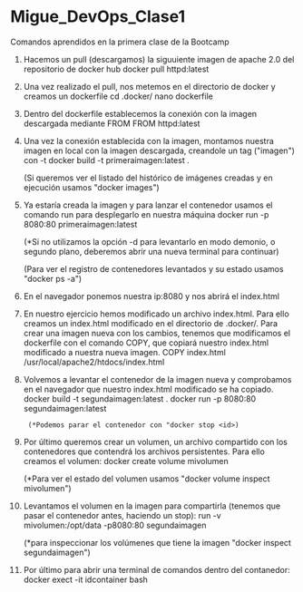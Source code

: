 # Migue_DevOps_Clase1
Comandos aprendidos en la primera clase de la Bootcamp 

1. Hacemos un pull (descargamos) la siguuiente imagen de apache 2.0 del repositorio de docker hub
   docker pull httpd:latest
   
2. Una vez realizado el pull, nos metemos en el directorio de docker y creamos un dockerfile
    cd .docker/
    nano dockerfile
    
3. Dentro del dockerfile establecemos la conexión con la imagen descargada mediante FROM
    FROM httpd:latest

4. Una vez la conexión establecida con la imagen, montamos nuestra imagen en local con la imagen descargada, creandole un tag ("imagen") con -t
    docker build -t primeraimagen:latest .
    
    (Si queremos ver el listado del histórico de imágenes creadas y en ejecución usamos "docker images")
    
5. Ya estaría creada la imagen y para lanzar el contenedor usamos el comando run para desplegarlo en nuestra máquina
    docker run -p 8080:80 primeraimagen:latest
    
    (*Si no utilizamos la opción -d para levantarlo en modo demonio, o segundo plano, deberemos abrir una nueva terminal para continuar)
    
    (Para ver el registro de contenedores levantados y su estado usamos "docker ps -a")
    
6. En el navegador ponemos nuestra ip:8080 y nos abrirá el index.html

6. En nuestro ejercicio hemos modificado un archivo index.html. Para ello creamos un index.html modificado en el directorio de .docker/. Para crear una imagen nueva con los cambios, tenemos que modificamos el dockerfile con el comando COPY, que copiará nuestro index.html modificado a nuestra nueva imagen.
    COPY index.html /usr/local/apache2/htdocs/index.html
    
7. Volvemos a levantar el contenedor de la imagen  nueva y comprobamos en el navegador que nuestro index.html modificado se ha copiado.
        docker build -t segundaimagen:latest .
        docker run -p 8080:80 segundaimagen:latest
        
        (*Podemos parar el contenedor con "docker stop <id>)

8. Por último queremos crear un volumen, un archivo compartido con los contenedores que contendrá los archivos persistentes. Para ello creamos el volumen:
    docker create volume mivolumen
    
    (*Para ver el estado del volumen usamos "docker volume inspect mivolumen")
    
9. Levantamos el volumen en la imagen para compartirla (tenemos que pasar el contenedor antes, haciendo un stop):
    run -v mivolumen:/opt/data -p8080:80 segundaimagen
    
    (*para inspeccionar los volúmenes que tiene la imagen "docker inspect segundaimagen")
    
10. Por último para abrir una terminal de comandos dentro del contanedor:
    docker exect -it idcontainer bash


